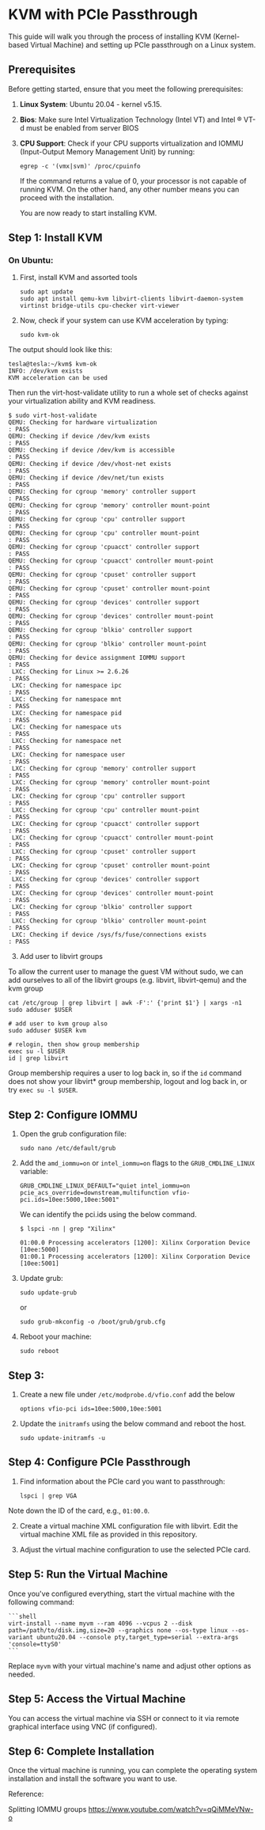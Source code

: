 # KVM with PCIe Passthrough

This guide will walk you through the process of installing KVM (Kernel-based Virtual Machine) and setting up PCIe passthrough on a Linux system.

## Prerequisites

Before getting started, ensure that you meet the following prerequisites:

1. **Linux System**: Ubuntu 20.04 - kernel v5.15.

2. **Bios**: Make sure Intel Virtualization Technology (Intel VT) and Intel ® VT-d must be enabled from server BIOS

3. **CPU Support**: Check if your CPU supports virtualization and IOMMU (Input-Output Memory Management Unit) by running:

    ```
    egrep -c '(vmx|svm)' /proc/cpuinfo
    ```
    If the command returns a value of 0, your processor is not capable of running KVM. On the other hand, any other number means you can proceed with the installation.

    You are now ready to start installing KVM.

## Step 1: Install KVM

### On Ubuntu:

1. First, install KVM and assorted tools

    ```shell
    sudo apt update
    sudo apt install qemu-kvm libvirt-clients libvirt-daemon-system virtinst bridge-utils cpu-checker virt-viewer
    ```

2. Now, check if your system can use KVM acceleration by typing:

    ```shell
    sudo kvm-ok
    ```

The output should look like this:

```shell
tesla@tesla:~/kvm$ kvm-ok
INFO: /dev/kvm exists
KVM acceleration can be used
```

Then run the virt-host-validate utility to run a whole set of checks against your virtualization ability and KVM readiness.

```shell
$ sudo virt-host-validate
QEMU: Checking for hardware virtualization                                 : PASS
QEMU: Checking if device /dev/kvm exists                                   : PASS
QEMU: Checking if device /dev/kvm is accessible                            : PASS
QEMU: Checking if device /dev/vhost-net exists                             : PASS
QEMU: Checking if device /dev/net/tun exists                               : PASS
QEMU: Checking for cgroup 'memory' controller support                      : PASS
QEMU: Checking for cgroup 'memory' controller mount-point                  : PASS
QEMU: Checking for cgroup 'cpu' controller support                         : PASS
QEMU: Checking for cgroup 'cpu' controller mount-point                     : PASS
QEMU: Checking for cgroup 'cpuacct' controller support                     : PASS
QEMU: Checking for cgroup 'cpuacct' controller mount-point                 : PASS
QEMU: Checking for cgroup 'cpuset' controller support                      : PASS
QEMU: Checking for cgroup 'cpuset' controller mount-point                  : PASS
QEMU: Checking for cgroup 'devices' controller support                     : PASS
QEMU: Checking for cgroup 'devices' controller mount-point                 : PASS
QEMU: Checking for cgroup 'blkio' controller support                       : PASS
QEMU: Checking for cgroup 'blkio' controller mount-point                   : PASS
QEMU: Checking for device assignment IOMMU support                         : PASS
 LXC: Checking for Linux >= 2.6.26                                         : PASS
 LXC: Checking for namespace ipc                                           : PASS
 LXC: Checking for namespace mnt                                           : PASS
 LXC: Checking for namespace pid                                           : PASS
 LXC: Checking for namespace uts                                           : PASS
 LXC: Checking for namespace net                                           : PASS
 LXC: Checking for namespace user                                          : PASS
 LXC: Checking for cgroup 'memory' controller support                      : PASS
 LXC: Checking for cgroup 'memory' controller mount-point                  : PASS
 LXC: Checking for cgroup 'cpu' controller support                         : PASS
 LXC: Checking for cgroup 'cpu' controller mount-point                     : PASS
 LXC: Checking for cgroup 'cpuacct' controller support                     : PASS
 LXC: Checking for cgroup 'cpuacct' controller mount-point                 : PASS
 LXC: Checking for cgroup 'cpuset' controller support                      : PASS
 LXC: Checking for cgroup 'cpuset' controller mount-point                  : PASS
 LXC: Checking for cgroup 'devices' controller support                     : PASS
 LXC: Checking for cgroup 'devices' controller mount-point                 : PASS
 LXC: Checking for cgroup 'blkio' controller support                       : PASS
 LXC: Checking for cgroup 'blkio' controller mount-point                   : PASS
 LXC: Checking if device /sys/fs/fuse/connections exists                   : PASS
```

3. Add user to libvirt groups

To allow the current user to manage the guest VM without sudo, we can add ourselves to all of the libvirt groups (e.g. libvirt, libvirt-qemu) and the kvm group

```shell
cat /etc/group | grep libvirt | awk -F':' {'print $1'} | xargs -n1 sudo adduser $USER

# add user to kvm group also
sudo adduser $USER kvm

# relogin, then show group membership
exec su -l $USER
id | grep libvirt
```

Group membership requires a user to log back in, so if the `id` command does not show your libvirt* group membership, logout and log back in, or try `exec su -l $USER`.


## Step 2: Configure IOMMU

1. Open the grub configuration file:

    ```shell
    sudo nano /etc/default/grub
    ```

2. Add the `amd_iommu=on` or `intel_iommu=on` flags to the `GRUB_CMDLINE_LINUX` variable:

    ```shell
    GRUB_CMDLINE_LINUX_DEFAULT="quiet intel_iommu=on pcie_acs_override=downstream,multifunction vfio-pci.ids=10ee:5000,10ee:5001"
    ```

    We can identify the pci.ids using the below command.


    ```
    $ lspci -nn | grep "Xilinx"

    01:00.0 Processing accelerators [1200]: Xilinx Corporation Device [10ee:5000]
    01:00.1 Processing accelerators [1200]: Xilinx Corporation Device [10ee:5001]

    ```



3. Update grub:

    ```shell
    sudo update-grub
    ```

    or

    ```shell
    sudo grub-mkconfig -o /boot/grub/grub.cfg
    ```


4. Reboot your machine:

    ```shell
    sudo reboot
    ```

## Step 3: 

1. Create a new file under `/etc/modprobe.d/vfio.conf` add the below

    ```shell
    options vfio-pci ids=10ee:5000,10ee:5001
    ```

2. Update the `initramfs` using the below command and reboot the host.

    ```shell
    sudo update-initramfs -u
    ```


## Step 4: Configure PCIe Passthrough

1. Find information about the PCIe card you want to passthrough:

    ```shell
    lspci | grep VGA
    ```

Note down the ID of the card, e.g., `01:00.0`.

2. Create a virtual machine XML configuration file with libvirt. Edit the virtual machine XML file as provided in this repository.

3. Adjust the virtual machine configuration to use the selected PCIe card.

## Step 5: Run the Virtual Machine

Once you've configured everything, start the virtual machine with the following command:

    ```shell
    virt-install --name myvm --ram 4096 --vcpus 2 --disk path=/path/to/disk.img,size=20 --graphics none --os-type linux --os-variant ubuntu20.04 --console pty,target_type=serial --extra-args 'console=ttyS0'
    ```

Replace `myvm` with your virtual machine's name and adjust other options as needed.

## Step 5: Access the Virtual Machine

You can access the virtual machine via SSH or connect to it via remote graphical interface using VNC (if configured).

## Step 6: Complete Installation

Once the virtual machine is running, you can complete the operating system installation and install the software you want to use.




Reference:

Splitting IOMMU groups
https://www.youtube.com/watch?v=qQiMMeVNw-o